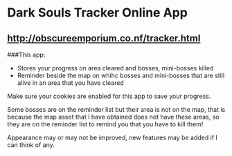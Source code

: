 # Dark Souls Tracker Online App
## <a href="http://obscureemporium.co.nf/tracker.html">http://obscureemporium.co.nf/tracker.html</a>


###This app:
* Stores your progress on area cleared and bosses, mini-bosses killed
* Reminder beside the map on whihc bosses and mini-bosses that are still alive in an area that you have cleared

Make sure your cookies are enabled for this app to save your progress.

Some bosses are on the reminder list but their area is not on the map, that is because the map asset that I have obtained does not have these areas, so they are on the reminder list to remind you that you have to kill them!


Appearance may or may not be improved, new features may be added if I can think of any. 